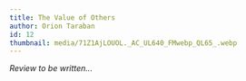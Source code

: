```yaml
---
title: The Value of Others
author: Orion Taraban
id: 12
thumbnail: media/71Z1AjLOUOL._AC_UL640_FMwebp_QL65_.webp
---
```

*Review to be written...*
